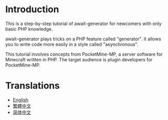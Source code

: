 # Introduction

This is a step-by-step tutorial of await-generator
for newcomers with only basic PHP knowledge.

await-generator plays tricks on a PHP feature called "generator".
It allows you to write code more easily in a style called "asynchronous".

This tutorial involves concepts from PocketMine-MP,
a server software for Minecraft written in PHP.
The target audience is plugin developers for PocketMine-MP.

# Translations
- [English](https://sof3.github.io/await-generator/master/)
- [繁體中文](https://sof3.github.io/await-generator/master/zho)
- [简体中文](https://sof3.github.io/await-generator/master/chs)
